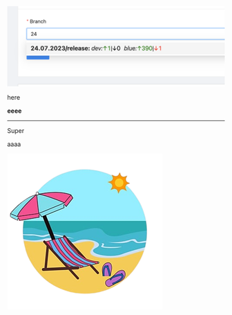 ![image-(10).png](/mdtx-cms-folder/images/image-(10).png)

here

**eeee**

---
Super

aaaa

![pngtree-sunbathe-in-beach-png-image_3585826-removebg-preview.png](/mdtx-cms-folder/images/pngtree-sunbathe-in-beach-png-image_3585826-removebg-preview.png)